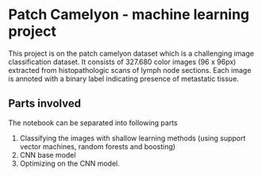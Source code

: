 # Patch Camelyon - machine learning project
This project is on the patch camelyon dataset which is a challenging image classification dataset. It consists of 327.680 color images (96 x 96px) extracted from histopathologic scans of lymph node sections. Each image is annoted with a binary label indicating presence of metastatic tissue. 

## Parts involved
The notebook can be separated into following parts
1. Classifying the images with shallow learning methods (using support vector machines, random forests and boosting)
2. CNN base model
3. Optimizing on the CNN model.

